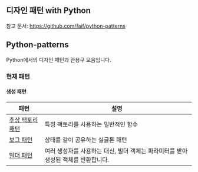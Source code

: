## 디자인 패턴 with Python

참고 문서: https://github.com/faif/python-patterns

## Python-patterns

Python에서의 디자인 패턴과 관용구 모음입니다.

### 현재 패턴

#### 생성 패턴

| 패턴                                                                                                                                       | 설명                   |
|------------------------------------------------------------------------------------------------------------------------------------------|----------------------|
| [추상 팩토리 패턴](https://github.com/cwadven/design-patterns-with-python/blob/master/creational_patterns/abstract_factory/abstract_factory.md) | 특정 팩토리를 사용하는 일반적인 함수 |
| [보그 패턴](https://github.com/cwadven/design-patterns-with-python/blob/master/creational_patterns/borg/borg.md)                             | 상태를 같이 공유하는 실글톤 패턴   |
| [빌더 패턴](https://github.com/cwadven/design-patterns-with-python/blob/master/creational_patterns/builder/builder.md)                                | 여러 생성자를 사용하는 대신, 빌더 객체는 파라미터를 받아 생성된 객체를 반환합니다. |
